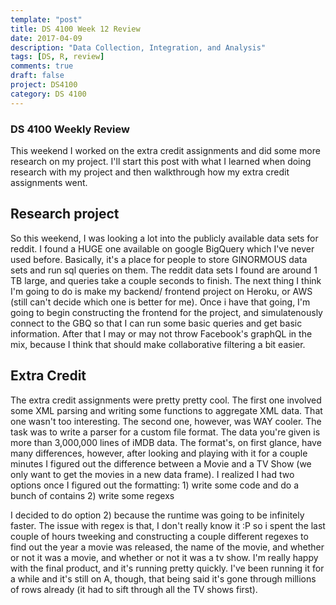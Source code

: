 ```yaml
---
template: "post"
title: DS 4100 Week 12 Review
date: 2017-04-09
description: "Data Collection, Integration, and Analysis"
tags: [DS, R, review]
comments: true
draft: false
project: DS4100
category: DS 4100
---
```


### DS 4100 Weekly Review

This weekend I worked on the extra credit assignments and did some more research on my project. I'll start this post with what I learned when doing research with my project and then walkthrough how my extra credit assignments went.

## Research project

So this weekend, I was looking a lot into the publicly available data sets for reddit. I found a HUGE one available on google BigQuery which I've never used before. Basically, it's a place for people to store GINORMOUS data sets and run sql queries on them. The reddit data sets I found are around 1 TB large, and queries take a couple seconds to finish. The next thing I think I'm going to do is make my backend/ frontend project on Heroku, or AWS (still can't decide which one is better for me). Once i have that going, I'm going to begin constructing the frontend for the project, and simulatenously connect to the GBQ so that I can run some basic queries and get basic information. After that I may or may not throw Facebook's graphQL in the mix, because I think that should make collaborative filtering a bit easier.

## Extra Credit

The extra credit assignments were pretty pretty cool. The first one involved some XML parsing and writing some functions to aggregate XML data. That one wasn't too interesting. The second one, however, was WAY cooler. The task was to write a parser for a custom file format. The data you're given is more than 3,000,000 lines of iMDB data. The format's, on first glance, have many differences, however, after looking and playing with it for a couple minutes I figured out the difference between a Movie and a TV Show (we only want to get the movies in a new data frame). I realized I had two options once I figured out the formatting: 
	1) write some code and do a bunch of contains
	2) write some regexs

I decided to do option 2) because the runtime was going to be infinitely faster. The issue with regex is that, I don't really know it :P so i spent the last couple of hours tweeking and constructing a couple different regexes to find out the year a movie was released, the name of the movie, and whether or not it was a movie, and whether or not it was a tv show. I'm really happy with the final product, and it's running pretty quickly. I've been running it for a while and it's still on A, though, that being said it's gone through millions of rows already (it had to sift through all the TV shows first). 